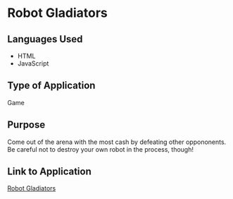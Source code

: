 # Robot Gladiators

## Languages Used
* HTML
* JavaScript

## Type of Application
Game

## Purpose
Come out of the arena with the most cash by defeating other oppononents. Be careful not to destroy your own robot in the process, though!

## Link to Application 
[Robot Gladiators](https://loganmerchant.github.io/robot-gladiators/)
